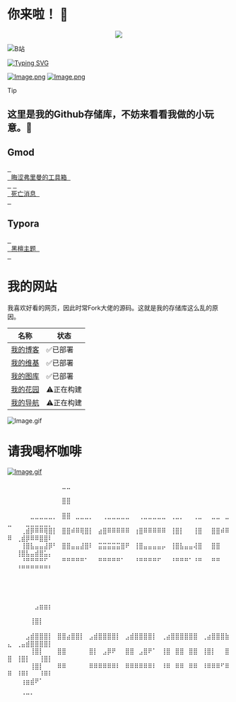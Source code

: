 # 你来啦！ 👋

<p align="center">
  <a href="https://skillicons.dev">
    <img src="https://skillicons.dev/icons?i=ps,pr,ae,ai,md,github,vscode,lua,discord" />
  </a>
</p>

![B站](https://stats.justsong.cn/api/bilibili/?id=523837807&lang=zh-CN&theme=merko)


[![Typing SVG](https://readme-typing-svg.demolab.com?font=ZCOOL+KuaiLe&pause=1000&color=b4e419&random=false&width=435&lines=这里是晦涩弗里曼！;看看我制作的项目吧！)](https://git.io/typing-svg)

[![Image.png](https://obscureimage.netlify.app/button/button_bilibili.png)](https://space.bilibili.com/523837807)
[![Image.png](https://obscureimage.netlify.app/button/button_workshop.png)](https://steamcommunity.com/id/obscurefreeman/myworkshopfiles/)

> [!TIP]
> ## 这里是我的Github存储库，不妨来看看我做的小玩意。🎉

## Gmod

[<kbd> <br> 晦涩弗里曼的工具箱 <br> </kbd>][Link1]
[<kbd> <br> 死亡消息 <br> </kbd>][Link2]

<!--
[晦涩弗里曼的工具箱](https://github.com/obscurefreeman/oftoolkit_v2)
[死亡消息](https://github.com/obscurefreeman/death_message)
[黑檀主题](https://github.com/obscurefreeman/typora_theme_ebony)
![Image.gif](https://obscureimage.netlify.app/gif/valveloading.gif)
-->

## Typora

[<kbd> <br> 黑檀主题 <br> </kbd>][Link3]


# 我的网站

我喜欢好看的网页，因此时常Fork大佬的源码。这就是我的存储库这么乱的原因。

| 名称                                            | 状态      |
| ----------------------------------------------- | --------- |
| [我的博客](https://obscurefreeman.netlify.app/) | ✅已部署   |
| [我的维基](https://sourcewiki.netlify.app/)     | ✅已部署   |
| [我的图库](https://obscureimage.netlify.app/)   | ✅已部署   |
| [我的花园](https://obscuregarden.netlify.app/)  | ⚠️正在构建 |
| [我的导航](https://obscurenav.netlify.app/)     | ⚠️正在构建 |

![Image.gif](https://obscureimage.netlify.app/gif/valveloading.gif)

[Link1]: https://github.com/obscurefreeman/oftoolkit_v2
[Link2]: https://github.com/obscurefreeman/death_message
[Link3]: https://github.com/obscurefreeman/typora_theme_ebony

# 请我喝杯咖啡
[![Image.gif](https://cdn.pixabay.com/animation/2023/01/28/23/08/23-08-38-499_512.gif)](https://afdian.net/a/obscurefreeman)

⠀⠀⠀⠀⠀⠀⠀⠀⠀⠀⠀⠀⣀⣀⠀⠀⠀⠀⠀⠀⠀⠀⠀⠀⠀⠀⠀⠀⠀⠀⠀⠀⠀⠀⠀⠀⠀⠀⠀⠀⠀⠀⠀⠀⠀⠀⠀⠀⠀⠀⠀⠀⠀⠀⠀⠀⠀⠀⠀⠀⠀⠀
⠀⠀⠀⠀⠀⠀⠀⠀⠀⠀⠀⠀⣿⣿⠀⠀⠀⠀⠀⠀⠀⠀⠀⠀⠀⠀⠀⠀⠀⠀⠀⠀⠀⠀⠀⠀⠀⠀⠀⠀⠀⠀⠀⠀⠀⠀⠀⠀⠀⠀⠀⠀⠀⠀⠀⠀⠀⠀⠀⠀⠀⠀
⠀⠀⠀⠀⠀⣀⣀⣀⣀⣀⡀⠀⣿⣿⠀⣀⣀⣀⡀⠀⠀⢀⣀⣀⣀⣀⣀⠀⠀⢀⣀⣀⣀⣀⣀⠀⢀⣀⡀⠀⠀⢀⣀⠀⠀⣀⣀⠀⣀⣀⠀⠀⠀⣀⣀⣀⣀⣀⡀⠀⠀⠀
⠀⠀⠀⢀⣾⡿⠿⠿⢿⣿⡇⠀⣿⣿⠾⠿⢿⣿⡇⠀⣴⣿⠿⠿⠿⠿⠿⠀⢰⣿⠿⠿⠿⠿⠿⠀⢸⣿⡇⠀⠀⢸⣿⠀⠀⣿⣿⠾⠿⠿⠀⢀⣾⡿⠿⠿⣿⣿⠇⠀⠀⠀
⠀⠀⠀⢸⣿⣧⣤⣤⣼⡿⠃⠀⣿⣿⣤⣤⣼⣿⠇⠀⣭⣭⣭⣭⣭⣿⠟⠀⢸⣿⣤⣤⣤⣤⡤⠀⢸⣿⣧⣤⣤⢼⣿⠀⠀⣿⣿⠀⠀⠀⠀⢸⣿⣧⣤⣾⣿⣥⡄⠀⠀⠀
⠀⠀⠀⠘⠛⠛⠛⠛⠋⠀⠀⠀⠛⠛⠛⠛⠛⠁⠀⠀⠛⠛⠛⠛⠛⠁⠀⠀⠘⠛⠛⠛⠛⠋⠀⠀⠘⠛⠛⠛⠁⠘⠛⠀⠀⠛⠛⠀⠀⠀⠀⠘⠛⠛⠛⠛⠛⠛⠃⠀⠀⠀
⠀⠀⠀⠀⠀⠀⠀⠀⠀⠀⠀⠀⠀⠀⠀⠀⠀⠀⠀⠀⠀⠀⠀⠀⠀⠀⠀⠀⠀⠀⠀⠀⠀⠀⠀⠀⠀⠀⠀⠀⠀⠀⠀⠀⠀⠀⠀⠀⠀⠀⠀⠀⠀⠀⠀⠀⠀⠀⠀⠀⠀⠀
⠀⠀⠀⠀⠀⠀⠀⠀⠀⠀⠀⠀⠀⠀⠀⠀⠀⠀⠀⠀⠀⠀⠀⠀⠀⠀⠀⠀⠀⠀⠀⠀⠀⠀⠀⠀⠀⠀⠀⠀⠀⠀⠀⠀⠀⠀⠀⠀⠀⠀⠀⠀⠀⠀⠀⠀⠀⠀⠀⠀⠀⠀
⠀⠀⠀⠀⠀⠀⣠⣶⣶⡆⠀⠀⠀⠀⠀⠀⠀⠀⠀⠀⠀⠀⠀⠀⠀⠀⠀⠀⠀⠀⠀⠀⠀⠀⠀⠀⠀⠀⠀⠀⠀⠀⠀⠀⠀⠀⠀⠀⠀⠀⠀⠀⠀⠀⠀⠀⠀⠀⠀⠀⠀⠀
⠀⠀⠀⠀⠀⢸⣿⡇⠀⠀⠀⠀⠀⠀⠀⠀⠀⠀⠀⠀⠀⠀⠀⠀⠀⠀⠀⠀⠀⠀⠀⠀⠀⠀⠀⠀⠀⠀⠀⠀⠀⠀⠀⠀⠀⠀⠀⠀⠀⠀⠀⠀⠀⠀⠀⠀⠀⠀⠀⠀⠀⠀
⠀⠀⠀⠀⣠⣾⣿⣿⣿⡇⠀⣿⣿⣴⣿⣿⡇⠀⣠⣾⣿⣿⣿⣿⡇⠀⣠⣾⣿⣿⣿⣿⡇⠀⢀⣴⣿⣿⣿⣿⣿⣿⠀⢀⣴⣿⣿⣿⣷⣄⠀⢀⣤⣾⣿⣿⣿⣿⡇⠀⠀⠀
⠀⠀⠀⠀⠀⢸⣿⡇⠀⠀⠀⣿⣿⠀⠀⠀⠀⠀⣿⡇⠀⣠⡿⠟⠀⠀⣿⣿⠀⣠⣿⠟⠁⠀⢸⣿⠀⣿⣿⠀⣿⣿⠀⢸⣿⡇⠀⠀⣿⣿⠀⢸⣿⡇⠀⠀⢸⣿⡇⠀⠀⠀
⠀⠀⠀⠀⠀⢸⣿⡇⠀⠀⠀⠿⠿⠀⠀⠀⠀⠀⠿⠿⠿⠿⠿⠿⠇⠀⠿⠿⠿⠿⠿⠿⠇⠀⠸⠿⠀⠿⠿⠀⠿⠿⠀⠸⠿⠿⠿⠋⠿⠿⠀⠸⠿⠇⠀⠀⠸⠿⠇⠀⠀⠀
⠀⠀⠀⢰⣶⣾⠟⠁⠀⠀⠀⠀⠀⠀⠀⠀⠀⠀⠀⠀⠀⠀⠀⠀⠀⠀⠀⠀⠀⠀⠀⠀⠀⠀⠀⠀⠀⠀⠀⠀⠀⠀⠀⠀⠀⠀⠀⠀⠀⠀⠀⠀⠀⠀⠀⠀⠀⠀⠀⠀⠀⠀
⠀⠀⠀⠈⠉⠁⠀⠀⠀⠀⠀⠀⠀⠀⠀⠀⠀⠀⠀⠀⠀⠀⠀⠀⠀⠀⠀⠀⠀⠀⠀⠀⠀⠀⠀⠀⠀⠀⠀⠀⠀⠀⠀⠀⠀⠀⠀⠀⠀⠀⠀⠀⠀⠀⠀⠀⠀⠀⠀⠀⠀⠀

<!--
**obscurefreeman/obscurefreeman** is a ✨ _special_ ✨ repository because its `README.md` (this file) appears on your GitHub profile.

Here are some ideas to get you started:

- 🔭 I’m currently working on ...
- 🌱 I’m currently learning ...
- 👯 I’m looking to collaborate on ...
- 🤔 I’m looking for help with ...
- 💬 Ask me about ...
- 📫 How to reach me: ...
- 😄 Pronouns: ...
- ⚡ Fun fact: ...
-->


